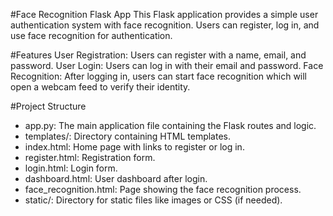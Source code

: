 #Face Recognition Flask App
This Flask application provides a simple user authentication system with face recognition. Users can register, log in, and use face recognition for authentication.

#Features
User Registration: Users can register with a name, email, and password.
User Login: Users can log in with their email and password.
Face Recognition: After logging in, users can start face recognition which will open a webcam feed to verify their identity.

#Project Structure
* app.py: The main application file containing the Flask routes and logic.
* templates/: Directory containing HTML templates.
* index.html: Home page with links to register or log in.
* register.html: Registration form.
* login.html: Login form.
* dashboard.html: User dashboard after login.
* face_recognition.html: Page showing the face recognition process.
* static/: Directory for static files like images or CSS (if needed).
